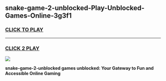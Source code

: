 
## snake-game-2-unblocked-Play-Unblocked-Games-Online-3g3f1
<h3>
<a href="https://premium76.site?title=snake-game-2-unblocked&ref=24A">CLICK TO PLAY</a></h3>
<hr>

<h3>
<a href="https://premium76.site?title=snake-game-2-unblocked&ref=24A">CLICK 2 PLAY</a>
  
</h3>

<a href="https://premium76.site?title=snake-game-2-unblocked&ref=24A"><img src="https://clearcache.store/games.png"></a>


**snake-game-2-unblocked games unblocked: Your Gateway to Fun and Accessible Online Gaming**
